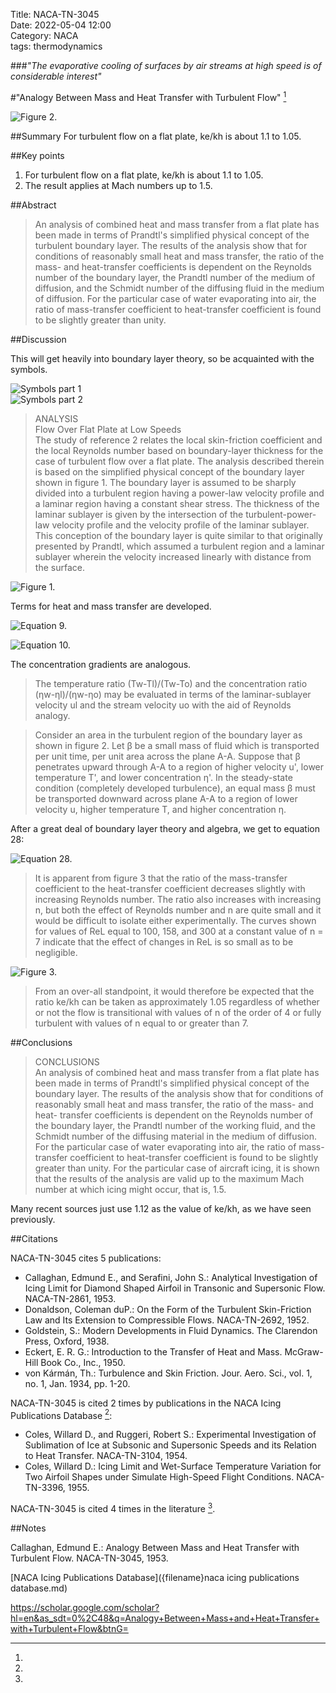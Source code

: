 Title: NACA-TN-3045  
Date: 2022-05-04 12:00  
Category: NACA  
tags: thermodynamics  

###_"The evaporative cooling of surfaces by air streams at high speed is of considerable interest"_   

#"Analogy Between Mass and Heat Transfer with Turbulent Flow" [^1]

![Figure 2.](images/naca-tn-3045/Figure2.png)  

##Summary
For turbulent flow on a flat plate, ke/kh is about 1.1 to 1.05.

##Key points

1. For turbulent flow on a flat plate, ke/kh is about 1.1 to 1.05.  
2. The result applies at Mach numbers up to 1.5.

##Abstract  

>An analysis of combined heat and mass transfer from a flat plate has
been made in terms of Prandtl's simplified physical concept of the turbulent 
boundary layer. The results of the analysis show that for conditions 
of reasonably small heat and mass transfer, the ratio of the mass- and 
heat-transfer coefficients is dependent on the Reynolds number of the
boundary layer, the Prandtl number of the medium of diffusion, and the
Schmidt number of the diffusing fluid in the medium of diffusion. For
the particular case of water evaporating into air, the ratio of mass-transfer 
coefficient to heat-transfer coefficient is found to be slightly
greater than unity.

##Discussion 

This will get heavily into boundary layer theory, so be acquainted with the symbols.

![Symbols part 1](images/naca-tn-3045/Symbols1.png)  
![Symbols part 2](images/naca-tn-3045/Symbols2.png)  

>ANALYSIS  
Flow Over Flat Plate at Low Speeds  
The study of reference 2 relates the local skin-friction coefficient
and the local Reynolds number based on boundary-layer thickness for the
case of turbulent flow over a flat plate. The analysis described therein
is based on the simplified physical concept of the boundary layer shown
in figure 1. The boundary layer is assumed to be sharply divided into a
turbulent region having a power-law velocity profile and a laminar region
having a constant shear stress. The thickness of the laminar sublayer is
given by the intersection of the turbulent-power-law velocity profile and
the velocity profile of the laminar sublayer. This conception of the
boundary layer is quite similar to that originally presented by Prandtl,
which assumed a turbulent region and a laminar sublayer wherein the velocity 
increased linearly with distance from the surface.

![Figure 1.](images/naca-tn-3045/Figure1.png)  

Terms for heat and mass transfer are developed. 

![Equation 9.](images/naca-tn-3045/Equation9.png)  

![Equation 10.](images/naca-tn-3045/Equation10.png)  

The concentration gradients are analogous. 

> The temperature ratio (Tw-Tl)/(Tw-To) and the concentration ratio (ηw-ηl)/(ηw-ηo)
may be evaluated in terms of the laminar-sublayer velocity ul and the
stream velocity uo with the aid of Reynolds analogy.

>Consider an area in the turbulent region of the boundary layer as
shown in figure 2. Let β be a small mass of fluid which is transported
per unit time, per unit area across the plane A-A. Suppose that β penetrates 
upward through A-A to a region of higher velocity u', lower temperature 
T', and lower concentration η'. In the steady-state condition
(completely developed turbulence), an equal mass β must be transported
downward across plane A-A to a region of lower velocity u, higher temperature 
T, and higher concentration η.

After a great deal of boundary layer theory and algebra, we get to equation 28:

![Equation 28.](images/naca-tn-3045/Equation28.png)  

>It is apparent from figure 3 that the ratio of the mass-transfer
coefficient to the heat-transfer coefficient decreases slightly with increasing 
Reynolds number. The ratio also increases with increasing n,
but both the effect of Reynolds number and n are quite small and it
would be difficult to isolate either experimentally. The curves shown
for values of ReL equal to 100, 158, and 300 at a constant value of
n = 7 indicate that the effect of changes in ReL is so small as to be
negligible.


![Figure 3.](images/naca-tn-3045/Figure3.png)  

> From an over-all standpoint, it would therefore be expected that the
ratio ke/kh can be taken as approximately 1.05 regardless of whether or
not the flow is transitional with values of n of the order of 4 or fully
turbulent with values of n equal to or greater than 7.

##Conclusions

>CONCLUSIONS  
An analysis of combined heat and mass transfer from a flat plate has
been made in terms of Prandtl's simplified physical concept of the boundary 
layer. The results of the analysis show that for conditions of reasonably 
small heat and mass transfer, the ratio of the mass- and heat-
transfer coefficients is dependent on the Reynolds number of the boundary
layer, the Prandtl number of the working fluid, and the Schmidt number of
the diffusing material in the medium of diffusion. For the particular case
of water evaporating into air, the ratio of mass-transfer coefficient to
heat-transfer coefficient is found to be slightly greater than unity. For
the particular case of aircraft icing, it is shown that the results of the
analysis are valid up to the maximum Mach number at which icing might
occur, that is, 1.5.

Many recent sources just use 1.12 as the value of ke/kh, as we have seen previously. 

##Citations

NACA-TN-3045 cites 5 publications:  

- Callaghan, Edmund E., and Serafini, John S.: Analytical Investigation of Icing Limit for Diamond Shaped Airfoil in Transonic and Supersonic Flow. NACA-TN-2861, 1953.  
- Donaldson, Coleman duP.: On the Form of the Turbulent Skin-Friction Law and Its Extension to Compressible Flows. NACA-TN-2692, 1952.  
- Goldstein, S.: Modern Developments in Fluid Dynamics. The Clarendon Press, Oxford, 1938.  
- Eckert, E. R. G.: Introduction to the Transfer of Heat and Mass. McGraw-Hill Book Co., Inc., 1950.  
- von Kármán, Th.: Turbulence and Skin Friction. Jour. Aero. Sci., vol. 1, no. 1, Jan. 1934, pp. 1-20.  

NACA-TN-3045 is cited 2 times by publications in the NACA Icing Publications Database [^2]:

- Coles, Willard D., and Ruggeri, Robert S.: Experimental Investigation of Sublimation of Ice at Subsonic and Supersonic Speeds and its Relation to Heat Transfer. NACA-TN-3104, 1954.
- Coles, Willard D.: Icing Limit and Wet-Surface Temperature Variation for Two Airfoil Shapes under Simulate High-Speed Flight Conditions. NACA-TN-3396, 1955.

NACA-TN-3045 is cited 4 times in the literature [^3].

##Notes  
[^1]: 
Callaghan, Edmund E.: Analogy Between Mass and Heat Transfer with Turbulent Flow. NACA-TN-3045, 1953.  
[^2]: 
[NACA Icing Publications Database]({filename}naca icing publications database.md)  
[^3]: 
https://scholar.google.com/scholar?hl=en&as_sdt=0%2C48&q=Analogy+Between+Mass+and+Heat+Transfer+with+Turbulent+Flow&btnG=  

